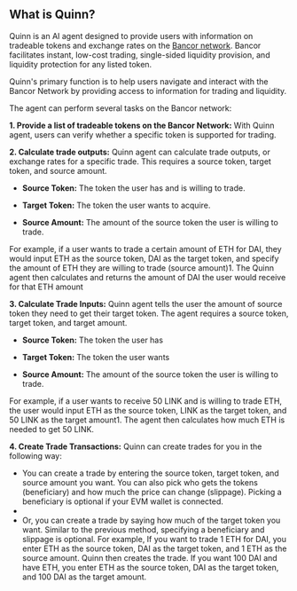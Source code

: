 
## What is Quinn?

Quinn is an AI agent designed to provide users with information on tradeable tokens and exchange rates on the [Bancor network](https://bancor.network/).  Bancor facilitates instant, low-cost trading, single-sided liquidity provision, and liquidity protection for any listed token.

Quinn's primary function is to help users navigate and interact with the Bancor Network by providing access to information for trading and liquidity. 

The agent can perform several tasks on the Bancor network:

**1. Provide a list of tradeable tokens on the Bancor Network:** With Quinn agent, users can verify whether a specific token is supported for trading. 

**2. Calculate trade outputs:**  Quinn agent can calculate trade outputs, or exchange rates for a specific trade. This requires a source token, target token, and source amount.

- **Source Token:** The token the user has and is willing to trade.
  
- **Target Token:** The token the user wants to acquire.
  
- **Source Amount:** The amount of the source token the user is willing to trade.

For example, if a user wants to trade a certain amount of ETH for DAI, they would input ETH as the source token, DAI as the target token, and specify the amount of ETH they are willing to trade (source amount)1. The Quinn agent then calculates and returns the amount of DAI the user would receive for that ETH amount

**3. Calculate Trade Inputs:** Quinn agent tells the user the amount of source token they need to get their target token. The agent requires a source token, target token, and target amount.  

- **Source Token:** The token the user has
  
- **Target Token:** The token the user wants
  
- **Source Amount:** The amount of the source token the user is willing to trade.

For example, if a user wants to receive 50 LINK and is willing to trade ETH, the user would input ETH as the source token, LINK as the target token, and 50 LINK as the target amount1. The agent then calculates how much ETH is needed to get 50 LINK.

**4. Create Trade Transactions:**  Quinn can create trades for you in the following way:

- You can create a trade by entering the source token, target token, and source amount you want. You can also pick who gets the tokens (beneficiary) and how much the price can change (slippage). Picking a beneficiary is optional if your EVM wallet is connected.
- 
- Or, you can create a trade by saying how much of the target token you want. Similar to the previous method, specifying a beneficiary and slippage is optional.
For example, If you want to trade 1 ETH for DAI, you enter ETH as the source token, DAI as the target token, and 1 ETH as the source amount. Quinn then creates the trade. If you want 100 DAI and have ETH, you enter ETH as the source token, DAI as the target token, and 100 DAI as the target amount.



